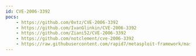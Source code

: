 ```yaml
---
id: CVE-2006-3392
pocs:
    - https://github.com/0xtz/CVE-2006-3392
    - https://github.com/IvanGlinkin/CVE-2006-3392
    - https://github.com/Ziani52/CVE-2006-3392
    - https://github.com/notclement/cve-2006-3392
    - https://raw.githubusercontent.com/rapid7/metasploit-framework/master/modules/auxiliary/admin/webmin/file_disclosure.rb
---
```

